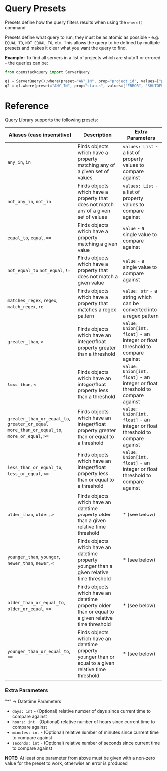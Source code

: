 # Query Presets

Presets define how the query filters results when using the `where()` command

Presets define what query to run, they must be as atomic as possible - e.g. `EQUAL_TO`, `NOT_EQUAL_TO`, etc.
This allows the query to be defined by multiple presets and makes it clear what you want the query to find.

**Example:** To find all servers in a list of projects which are shutoff or errored - the queries can be:
```python
from openstackquery import ServerQuery

q1 = ServerQuery().where(preset="ANY_IN", prop="project_id", values=["project1", "project2"])
q2 = q1.where(preset="ANY_IN", prop="status", values=["ERROR", "SHUTOFF"])
```

# Reference

Query Library supports the following presets:

| Aliases (case insensitive)                                                                         | Description                                                                                            | Extra Parameters                                                              |
|----------------------------------------------------------------------------------------------------|--------------------------------------------------------------------------------------------------------|-------------------------------------------------------------------------------|
| `any_in`, `in`                                                                                     | Finds objects which have a property matching any of a given set of values                              | `values: List` - a list of property values to compare against                 |
| `not_any_in`, `not_in`                                                                             | Finds objects which have a property that does not match any of a given set of values                   | `values: List` - a list of property values to compare against                 |
| `equal_to`, `equal`, `==`                                                                          | Finds objects which have a property matching a given value                                             | `value` - a single value to compare against                                   |
| `not_equal_to` `not_equal`, `!=`                                                                   | Finds objects which have a property that does not match a given value                                  | `value` - a single value to compare against                                   |
| `matches_regex`, `regex`, `match_regex`, `re`                                                      | Finds objects which have a property that matches a regex pattern                                       | `value: str` - a string which can be converted into a regex pattern           |
| `greater_than`, `>`                                                                                | Finds objects which have an integer/float property greater than a threshold                            | `value: Union[int, float]` - an integer or float threshold to compare against |
| `less_than`, `<`                                                                                   | Finds objects which have an integer/float property less than a threshold                               | `value: Union[int, float]` - an integer or float threshold to compare against |
| `greater_than_or_equal_to`, `greater_or_equal` <br/>`more_than_or_equal_to`, `more_or_equal`, `>=` | Finds objects which have an integer/float property greater than or equal to a threshold                | `value: Union[int, float]` - an integer or float threshold to compare against |
| `less_than_or_equal_to`, `less_or_equal`, `<=`                                                     | Finds objects which have an integer/float property less than or equal to a threshold                   | `value: Union[int, float]` - an integer or float threshold to compare against |
| `older_than`, `older`, `>`                                                                         | Finds objects which have an datetime property older than a given relative time threshold               | * (see below)                                                                 |
| `younger_than`, `younger`, `newer_than`, `newer`, `<`                                              | Finds objects which have an datetime property younger than a given relative time threshold             | * (see below)                                                                 |
| `older_than_or_equal_to`, `older_or_equal`, `>=`                                                   | Finds objects which have an datetime property older than or equal to a given relative time threshold   | * (see below)                                                                 |
| `younger_than_or_equal_to`, `<=`                                                                   | Finds objects which have an datetime property younger than or equal to a given relative time threshold | * (see below)                                                                 |

### Extra Parameters
"*" -> Datetime Parameters
- `days: int` - (Optional) relative number of days since current time to compare against
- `hours: int` - (Optional) relative number of hours since current time to compare against
- `minutes: int` - (Optional) relative number of minutes since current time to compare against
- `seconds: int` - (Optional) relative number of seconds since current time to compare against

**NOTE:** At least one parameter from above must be given with a non-zero value for the preset to work, otherwise an error is produced
